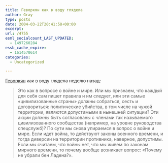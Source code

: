 ```yaml
---
title: Геворкян как в воду глядела
author: Gray
type: posts
date: 2004-03-22T20:41:58+00:00
excerpt:
url: /4755
esml_socialcount_LAST_UPDATED:
  - 1497260284
essb_cache_expire:
  - 1614570614
categories:
  - Uncategorized

---
```








<a href="http://www.gazeta.ru/2004/03/17/oa_115095.shtml" target="_blank">Геворкян</a> как в воду глядела неделю назад:

> Это как в вопросе о войне и мире. Или мы признаем, что каждый для себя сам пишет правила и им следует, или эти самые &laquo;цивилизованные страны&raquo; должны собраться, сесть и договориться: политические убийства, в том числе на чужой территории, являются допустимыми в нынешней ситуации? Эти акции должны быть согласованы с членами так называемого цивилизованного сообщества (например, на уровне руководства спецслужб)? По сути мы снова упираемся в вопрос о войне и мире. Если идет война, то действуют законы военного времени, и тогда диверсии на территории противника, наверное, допустимы. Если мы считаем, что войны нет, что мы живем по законам мирного времени, то почему вообще возникает вопрос: &laquo;Почему не убрали бен Ладена?&raquo;.